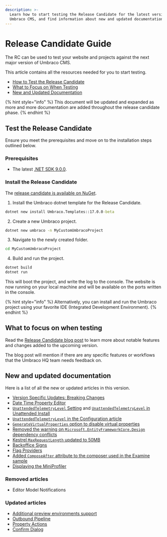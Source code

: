 ```yaml
---
description: >-
  Learn how to start testing the Release Candidate for the latest version of
  Umbraco CMS, and find information about new and updated documentation.
---
```


# Release Candidate Guide

The RC can be used to test your website and projects against the next major version of Umbraco CMS.

This article contains all the resources needed for you to start testing.

* [How to Test the Release Candidate](release-candidate-guide.md#test-the-release-candidate)
* [What to Focus on When Testing](release-candidate-guide.md#what-to-focus-on-when-testing)
* [New and Updated Documentation](release-candidate-guide.md#new-and-updated-documentation)

{% hint style="info" %}
This document will be updated and expanded as more and more documentation are added throughout the release candidate phase.
{% endhint %}

## Test the Release Candidate

Ensure you meet the prerequisites and move on to the installation steps outlined below.

### Prerequisites

* The latest [.NET SDK 9.0.0](https://dotnet.microsoft.com/en-us/download/dotnet/9.0).

### Install the Release Candidate

The [release candidate is available on NuGet](https://www.nuget.org/packages/Umbraco.Templates/17.0.0-beta).

1. Install the Umbraco dotnet template for the Release Candidate.

```cmd
dotnet new install Umbraco.Templates::17.0.0-beta
```

2. Create a new Umbraco project.

```cmd
dotnet new umbraco -n MyCustomUmbracoProject
```

3. Navigate to the newly created folder.

```cmd
cd MyCustomUmbracoProject
```

4. Build and run the project.

```cmd
dotnet build
dotnet run
```

This will boot the project, and write the log to the console. The website is now running on your local machine and will be available on the ports written in the console.

{% hint style="info" %}
Alternatively, you can install and run the Umbraco project using your favorite IDE (Integrated Development Environment).
{% endhint %}

## What to focus on when testing

Read the [Release Candidate blog post](https://umbraco.com/) to learn more about notable features and changes added to the upcoming version.

The blog post will mention if there are any specific features or workflows that the Umbraco HQ team needs feedback on.

## New and updated documentation

Here is a list of all the new or updated articles in this version.

* [Version Specific Updates: Breaking Changes](fundamentals/setup/upgrading/version-specific/#umbraco-17)
* [Date Time Property Editor](fundamentals/backoffice/property-editors/built-in-umbraco-property-editors/date-time-editor/)
* [`UnattendedTelemetryLevel` Setting](fundamentals/setup/install/install-umbraco-with-templates.md) and [`UnattendedTelemetryLevel` in Unattended Install](fundamentals/setup/install/unattended-install.md)
* [`UnattendedTelemetryLevel` in the Configuration article](reference/configuration/unattendedsettings.md#unattended-telemetry-level)
* [`GenerateVirtualProperties` option to disable virtual properties](reference/configuration/modelsbuildersettings.md#generate-virtual-properties)
* [Removed the warning on `Microsoft.EntityFrameworkCore.Design` dependency conflicts](tutorials/getting-started-with-entity-framework-core.md)
* [Kestrel `MaxRequestLength` updated to 50MB](reference/configuration/maximumuploadsizesettings.md#using-kestrel)
* [Backoffice Signs](customizing/back-office-signs.md)
* [Flag Providers](extending/flag-providers.md)
* [Added `ComposeAfter` attribute to the composer used in the Examine sample](reference/searching/examine/indexing.md#creating-a-configureoptions-class)
* [Displaying the MiniProfiler](fundamentals/code/debugging/#displaying-the-miniprofiler)

### Removed articles

* Editor Model Notifications

### Updated articles

* [Additional preview environments support](reference/content-delivery-api/additional-preview-environments-support.md)
* [Outbound Pipeline](reference/routing/request-pipeline/outbound-pipeline.md)
* [Property Actions](customizing/property-editors/property-actions.md)
* [Confirm Dialog](customizing/extending-overview/extension-types/modals/confirm-dialog.md)
